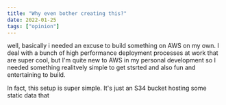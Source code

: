 ```yaml
---
title: "Why even bother creating this?"
date: 2022-01-25
tags: ["opinion"]
---
```


well, basically i needed an excuse to build something on AWS on my own. I deal with a bunch of high performance deployment processes at work that are super cool, but I'm quite new to AWS in my personal development so I needed something realitvely simple to get stsrted and also fun and entertaining to build.

In fact, this setup is super simple. It's just an S34 bucket hosting some static data that 


